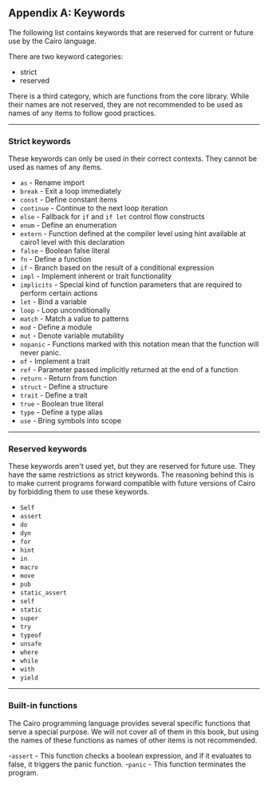## Appendix A: Keywords

The following list contains keywords that are reserved for current or future
use by the Cairo language.

There are two keyword categories:

- strict
- reserved

There is a third category, which are functions from the core library. While their names are not reserved,
they are not recommended to be used as names of any items to follow good practices.

---

### Strict keywords

These keywords can only be used in their correct contexts.
They cannot be used as names of any items.

- `as` - Rename import
- `break` - Exit a loop immediately
- `const` - Define constant items
- `continue` - Continue to the next loop iteration
- `else` - Fallback for `if` and `if let` control flow constructs
- `enum` - Define an enumeration
- `extern` - Function defined at the compiler level using hint available at cairo1 level with this declaration
- `false` - Boolean false literal
- `fn` - Define a function
- `if` - Branch based on the result of a conditional expression
- `impl` - Implement inherent or trait functionality
- `implicits` - Special kind of function parameters that are required to perform certain actions
- `let` - Bind a variable
- `loop` - Loop unconditionally
- `match` - Match a value to patterns
- `mod` - Define a module
- `mut` - Denote variable mutability
- `nopanic` - Functions marked with this notation mean that the function will never panic.
- `of` - Implement a trait
- `ref` - Parameter passed implicitly returned at the end of a function
- `return` - Return from function
- `struct` - Define a structure
- `trait` - Define a trait
- `true` - Boolean true literal
- `type` - Define a type alias
- `use` - Bring symbols into scope

---

### Reserved keywords

These keywords aren't used yet, but they are reserved for future use.
They have the same restrictions as strict keywords.
The reasoning behind this is to make current programs forward compatible with future versions of
Cairo by forbidding them to use these keywords.

- `Self`
- `assert`
- `do`
- `dyn`
- `for`
- `hint`
- `in`
- `macro`
- `move`
- `pub`
- `static_assert`
- `self`
- `static`
- `super`
- `try`
- `typeof`
- `unsafe`
- `where`
- `while`
- `with`
- `yield`

---

### Built-in functions

The Cairo programming language provides several specific functions that serve a special purpose. We will not cover all of them in this book, but using the names of these functions as names of other items is not recommended.

-`assert` - This function checks a boolean expression, and if it evaluates to false, it triggers the panic function. -`panic` - This function terminates the program.
